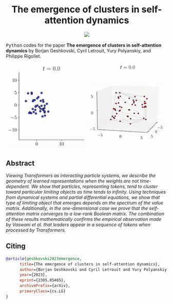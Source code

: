 <!-- Title -->
<h1 align="center">
  The emergence of clusters in self-attention dynamics
</h1>

<p align="center">
  <a href="https://arxiv.org/abs/2305.05465">
  <img src="https://zenodo.org/badge/DOI/arxiv.org/abs/2305.05465.svg">
  </a>
</p>

<tt>Python</tt> codes for the paper 
**The emergence of clusters in self-attention dynamics** by Borjan Geshkovski, Cyril Letrouit, Yury Polyanskiy, and Philippe Rigollet. 

<p align="center">
  <img src="movies/1.gif" alt="animated" width="250"/>
  <img src="movies/2.gif" alt="animated" width="250"/>
</p>

## Abstract

*Viewing Transformers as interacting particle systems, we describe the geometry of learned representations when the weights are not time-dependent. We show that particles, representing tokens, tend to cluster toward particular limiting objects as time tends to infinity. Using techniques from dynamical systems and partial differential equations, we show that type of limiting object that emerges depends on the spectrum of the value matrix. Additionally, in the one-dimensional case we prove that the self-attention matrix converges to a low-rank Boolean matrix. The combination of these results mathematically confirms the empirical observation made by Vaswani et al. that leaders appear in a sequence of tokens when processed by Transformers.*

## Citing

```bibtex
@article{geshkovski2023emergence,
      title={The emergence of clusters in self-attention dynamics}, 
      author={Borjan Geshkovski and Cyril Letrouit and Yury Polyanskiy and Philippe Rigollet},
      year={2023},
      eprint={2305.05465},
      archivePrefix={arXiv},
      primaryClass={cs.LG}
}
```
